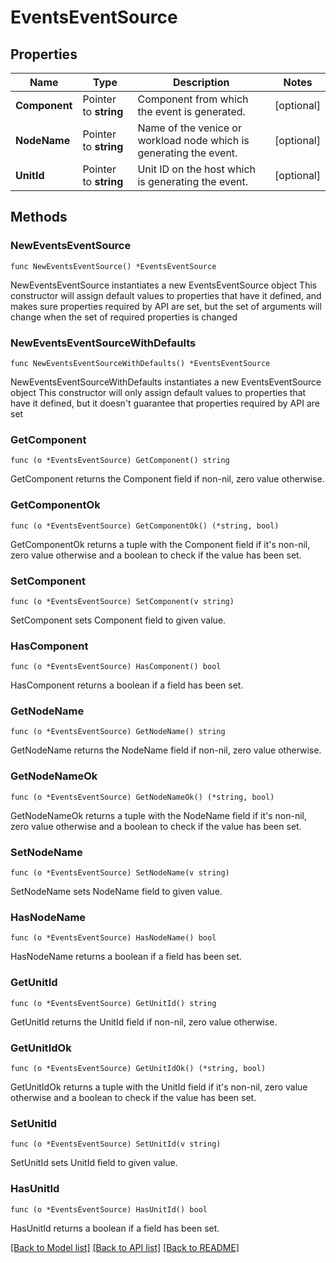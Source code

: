 # EventsEventSource

## Properties

Name | Type | Description | Notes
------------ | ------------- | ------------- | -------------
**Component** | Pointer to **string** | Component from which the event is generated. | [optional] 
**NodeName** | Pointer to **string** | Name of the venice or workload node which is generating the event. | [optional] 
**UnitId** | Pointer to **string** | Unit ID on the host which is generating the event. | [optional] 

## Methods

### NewEventsEventSource

`func NewEventsEventSource() *EventsEventSource`

NewEventsEventSource instantiates a new EventsEventSource object
This constructor will assign default values to properties that have it defined,
and makes sure properties required by API are set, but the set of arguments
will change when the set of required properties is changed

### NewEventsEventSourceWithDefaults

`func NewEventsEventSourceWithDefaults() *EventsEventSource`

NewEventsEventSourceWithDefaults instantiates a new EventsEventSource object
This constructor will only assign default values to properties that have it defined,
but it doesn't guarantee that properties required by API are set

### GetComponent

`func (o *EventsEventSource) GetComponent() string`

GetComponent returns the Component field if non-nil, zero value otherwise.

### GetComponentOk

`func (o *EventsEventSource) GetComponentOk() (*string, bool)`

GetComponentOk returns a tuple with the Component field if it's non-nil, zero value otherwise
and a boolean to check if the value has been set.

### SetComponent

`func (o *EventsEventSource) SetComponent(v string)`

SetComponent sets Component field to given value.

### HasComponent

`func (o *EventsEventSource) HasComponent() bool`

HasComponent returns a boolean if a field has been set.

### GetNodeName

`func (o *EventsEventSource) GetNodeName() string`

GetNodeName returns the NodeName field if non-nil, zero value otherwise.

### GetNodeNameOk

`func (o *EventsEventSource) GetNodeNameOk() (*string, bool)`

GetNodeNameOk returns a tuple with the NodeName field if it's non-nil, zero value otherwise
and a boolean to check if the value has been set.

### SetNodeName

`func (o *EventsEventSource) SetNodeName(v string)`

SetNodeName sets NodeName field to given value.

### HasNodeName

`func (o *EventsEventSource) HasNodeName() bool`

HasNodeName returns a boolean if a field has been set.

### GetUnitId

`func (o *EventsEventSource) GetUnitId() string`

GetUnitId returns the UnitId field if non-nil, zero value otherwise.

### GetUnitIdOk

`func (o *EventsEventSource) GetUnitIdOk() (*string, bool)`

GetUnitIdOk returns a tuple with the UnitId field if it's non-nil, zero value otherwise
and a boolean to check if the value has been set.

### SetUnitId

`func (o *EventsEventSource) SetUnitId(v string)`

SetUnitId sets UnitId field to given value.

### HasUnitId

`func (o *EventsEventSource) HasUnitId() bool`

HasUnitId returns a boolean if a field has been set.


[[Back to Model list]](../README.md#documentation-for-models) [[Back to API list]](../README.md#documentation-for-api-endpoints) [[Back to README]](../README.md)


